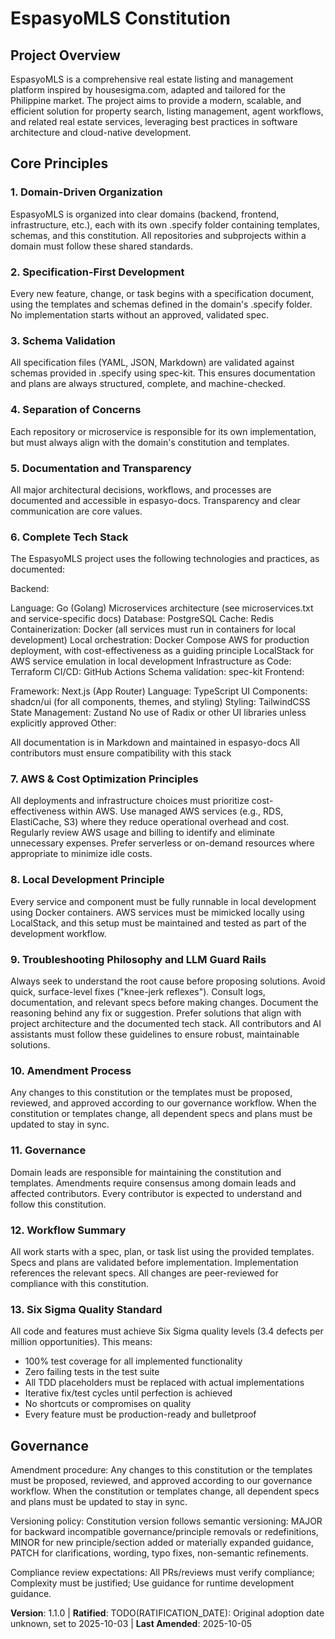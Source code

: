 <!--
Sync Impact Report

Version change: 1.0.0 → 1.1.0

List of modified principles: Added Principle 13 (Six Sigma Quality Standard)

Added sections: none

Removed sections: none

Templates requiring updates: none

Follow-up TODOs: none
-->

# EspasyoMLS Constitution

## Project Overview

EspasyoMLS is a comprehensive real estate listing and management platform inspired by housesigma.com, adapted and tailored for the Philippine market. The project aims to provide a modern, scalable, and efficient solution for property search, listing management, agent workflows, and related real estate services, leveraging best practices in software architecture and cloud-native development.

## Core Principles

### 1. Domain-Driven Organization

EspasyoMLS is organized into clear domains (backend, frontend, infrastructure, etc.), each with its own .specify folder containing templates, schemas, and this constitution. All repositories and subprojects within a domain must follow these shared standards.

### 2. Specification-First Development

Every new feature, change, or task begins with a specification document, using the templates and schemas defined in the domain's .specify folder. No implementation starts without an approved, validated spec.

### 3. Schema Validation

All specification files (YAML, JSON, Markdown) are validated against schemas provided in .specify using spec-kit. This ensures documentation and plans are always structured, complete, and machine-checked.

### 4. Separation of Concerns

Each repository or microservice is responsible for its own implementation, but must always align with the domain's constitution and templates.

### 5. Documentation and Transparency

All major architectural decisions, workflows, and processes are documented and accessible in espasyo-docs. Transparency and clear communication are core values.

### 6. Complete Tech Stack

The EspasyoMLS project uses the following technologies and practices, as documented:

Backend:

Language: Go (Golang)
Microservices architecture (see microservices.txt and service-specific docs)
Database: PostgreSQL
Cache: Redis
Containerization: Docker (all services must run in containers for local development)
Local orchestration: Docker Compose
AWS for production deployment, with cost-effectiveness as a guiding principle
LocalStack for AWS service emulation in local development
Infrastructure as Code: Terraform
CI/CD: GitHub Actions
Schema validation: spec-kit
Frontend:

Framework: Next.js (App Router)
Language: TypeScript
UI Components: shadcn/ui (for all components, themes, and styling)
Styling: TailwindCSS
State Management: Zustand
No use of Radix or other UI libraries unless explicitly approved
Other:

All documentation is in Markdown and maintained in espasyo-docs
All contributors must ensure compatibility with this stack

### 7. AWS & Cost Optimization Principles

All deployments and infrastructure choices must prioritize cost-effectiveness within AWS.
Use managed AWS services (e.g., RDS, ElastiCache, S3) where they reduce operational overhead and cost.
Regularly review AWS usage and billing to identify and eliminate unnecessary expenses.
Prefer serverless or on-demand resources where appropriate to minimize idle costs.

### 8. Local Development Principle

Every service and component must be fully runnable in local development using Docker containers.
AWS services must be mimicked locally using LocalStack, and this setup must be maintained and tested as part of the development workflow.

### 9. Troubleshooting Philosophy and LLM Guard Rails

Always seek to understand the root cause before proposing solutions.
Avoid quick, surface-level fixes ("knee-jerk reflexes").
Consult logs, documentation, and relevant specs before making changes.
Document the reasoning behind any fix or suggestion.
Prefer solutions that align with project architecture and the documented tech stack.
All contributors and AI assistants must follow these guidelines to ensure robust, maintainable solutions.

### 10. Amendment Process

Any changes to this constitution or the templates must be proposed, reviewed, and approved according to our governance workflow.
When the constitution or templates change, all dependent specs and plans must be updated to stay in sync.

### 11. Governance

Domain leads are responsible for maintaining the constitution and templates.
Amendments require consensus among domain leads and affected contributors.
Every contributor is expected to understand and follow this constitution.

### 12. Workflow Summary

All work starts with a spec, plan, or task list using the provided templates.
Specs and plans are validated before implementation.
Implementation references the relevant specs.
All changes are peer-reviewed for compliance with this constitution.

### 13. Six Sigma Quality Standard

All code and features must achieve Six Sigma quality levels (3.4 defects per million opportunities). This means:
- 100% test coverage for all implemented functionality
- Zero failing tests in the test suite
- All TDD placeholders must be replaced with actual implementations
- Iterative fix/test cycles until perfection is achieved
- No shortcuts or compromises on quality
- Every feature must be production-ready and bulletproof

## Governance
<!-- Example: Constitution supersedes all other practices; Amendments require documentation, approval, migration plan -->

Amendment procedure: Any changes to this constitution or the templates must be proposed, reviewed, and approved according to our governance workflow. When the constitution or templates change, all dependent specs and plans must be updated to stay in sync.

Versioning policy: Constitution version follows semantic versioning: MAJOR for backward incompatible governance/principle removals or redefinitions, MINOR for new principle/section added or materially expanded guidance, PATCH for clarifications, wording, typo fixes, non-semantic refinements.

Compliance review expectations: All PRs/reviews must verify compliance; Complexity must be justified; Use guidance for runtime development guidance.

**Version**: 1.1.0 | **Ratified**: TODO(RATIFICATION_DATE): Original adoption date unknown, set to 2025-10-03 | **Last Amended**: 2025-10-05
